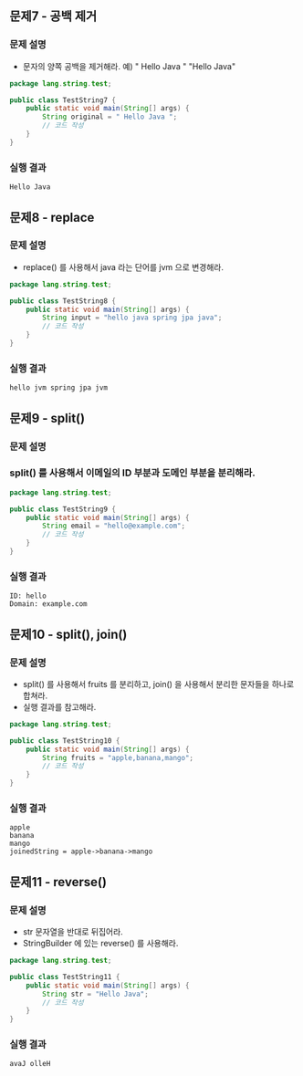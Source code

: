 ## 문제7 - 공백 제거

### 문제 설명

* 문자의 양쪽 공백을 제거해라. 예) " Hello Java " "Hello Java"

```java
package lang.string.test;

public class TestString7 {
    public static void main(String[] args) {
        String original = " Hello Java ";
        // 코드 작성
    }
}
```

### 실행 결과

```
Hello Java
```

## 문제8 - replace

### 문제 설명

* replace() 를 사용해서 java 라는 단어를 jvm 으로 변경해라.

```java
package lang.string.test;

public class TestString8 {
    public static void main(String[] args) {
        String input = "hello java spring jpa java";
        // 코드 작성
    }
}
```

### 실행 결과

```
hello jvm spring jpa jvm
```

## 문제9 - split()

### 문제 설명

### split() 를 사용해서 이메일의 ID 부분과 도메인 부분을 분리해라.

```java
package lang.string.test;

public class TestString9 {
    public static void main(String[] args) {
        String email = "hello@example.com";
        // 코드 작성
    }
}
```

### 실행 결과

```
ID: hello
Domain: example.com
```

## 문제10 - split(), join()

### 문제 설명

* split() 를 사용해서 fruits 를 분리하고, join() 을 사용해서 분리한 문자들을 하나로 합쳐라.
* 실행 결과를 참고해라.

```java
package lang.string.test;

public class TestString10 {
    public static void main(String[] args) {
        String fruits = "apple,banana,mango";
        // 코드 작성
    }
}
```

### 실행 결과

```
apple
banana
mango
joinedString = apple->banana->mango
```

## 문제11 - reverse()

### 문제 설명

* str 문자열을 반대로 뒤집어라.
* StringBuilder 에 있는 reverse() 를 사용해라.

```java
package lang.string.test;

public class TestString11 {
    public static void main(String[] args) {
        String str = "Hello Java";
        // 코드 작성
    }
}
```

### 실행 결과

```
avaJ olleH
```